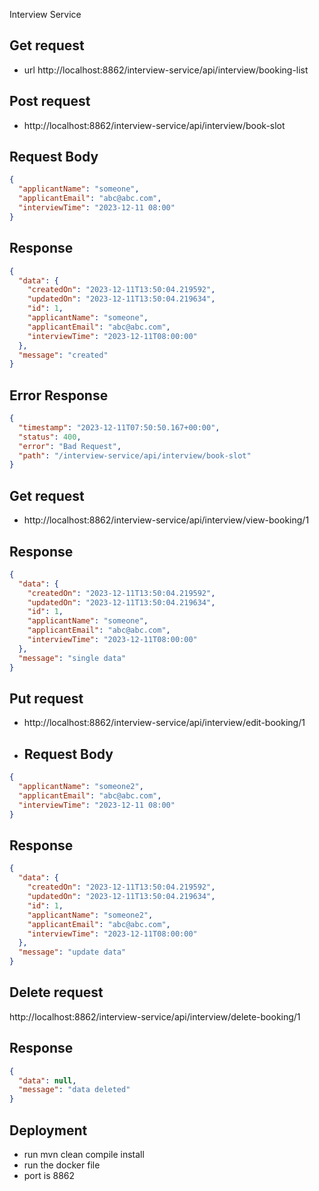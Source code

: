

Interview Service


## Get request
- url http://localhost:8862/interview-service/api/interview/booking-list

## Post request
- http://localhost:8862/interview-service/api/interview/book-slot
## Request Body
```JSON
{
  "applicantName": "someone",
  "applicantEmail": "abc@abc.com",
  "interviewTime": "2023-12-11 08:00"
}

```
## Response
```JSON
{
  "data": {
    "createdOn": "2023-12-11T13:50:04.219592",
    "updatedOn": "2023-12-11T13:50:04.219634",
    "id": 1,
    "applicantName": "someone",
    "applicantEmail": "abc@abc.com",
    "interviewTime": "2023-12-11T08:00:00"
  },
  "message": "created"
}					

```

## Error Response
```JSON
{
  "timestamp": "2023-12-11T07:50:50.167+00:00",
  "status": 400,
  "error": "Bad Request",
  "path": "/interview-service/api/interview/book-slot"
}				

```

## Get request
- http://localhost:8862/interview-service/api/interview/view-booking/1
## Response
```JSON
{
  "data": {
    "createdOn": "2023-12-11T13:50:04.219592",
    "updatedOn": "2023-12-11T13:50:04.219634",
    "id": 1,
    "applicantName": "someone",
    "applicantEmail": "abc@abc.com",
    "interviewTime": "2023-12-11T08:00:00"
  },
  "message": "single data"
}				

```

## Put request
- http://localhost:8862/interview-service/api/interview/edit-booking/1
- ## Request Body
```JSON
{
  "applicantName": "someone2",
  "applicantEmail": "abc@abc.com",
  "interviewTime": "2023-12-11 08:00"
}

```
## Response
```JSON
{
  "data": {
    "createdOn": "2023-12-11T13:50:04.219592",
    "updatedOn": "2023-12-11T13:50:04.219634",
    "id": 1,
    "applicantName": "someone2",
    "applicantEmail": "abc@abc.com",
    "interviewTime": "2023-12-11T08:00:00"
  },
  "message": "update data"
}			

```

## Delete request
http://localhost:8862/interview-service/api/interview/delete-booking/1
## Response
```JSON
{
  "data": null,
  "message": "data deleted"
}		

```

## Deployment

- run mvn clean compile install
- run the docker file
- port is 8862
